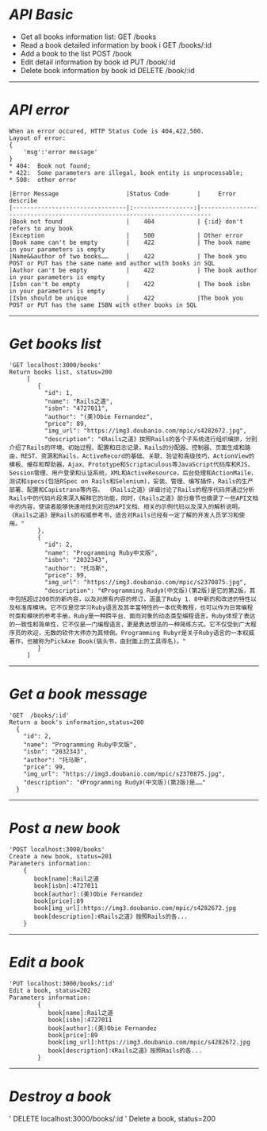 # *API Basic*
   * Get all books information list:                  GET     /books
   * Read a book detailed information by book i       GET     /books/:id
   * Add a book to the list                           POST    /book
   * Edit detail information by book id               PUT     /book/:id
   * Delete book information by book id               DELETE  /book/:id

***
# *API error*
    When an error occured, HTTP Status Code is 404,422,500.
    Layout of error:
    {
        'msg':'error message'
    }
    * 404:  Book not found;
    * 422:  Some parameters are illegal, book entity is unprocessable;
    * 500:  other error

    |Error Message                   |Status Code        |     Error describe
    |--------------------------------|:-----------------:|-------------------------------------------------------------------------
    |Book not found                  |    404            | {:id} don't refers to any book
    |Exception                       |    500            | Other error
    |Book name can't be empty        |    422            | The book name in your parameters is empty
    |Name&&author of two books……     |    422            | The book you POST or PUT has the same name and author with books in SQL
    |Author can't be empty           |    422            | The book author in your parameters is empty
    |Isbn can't be empty             |    422            | The book isbn in your parameters is empty
    |Isbn should be unique           |    422            |The book you POST or PUT has the same ISBN with other books in SQL


***
# *Get books list*
    'GET localhost:3000/books'
    Return books list, status=200
         [
            {
              "id": 1,
              "name": "Rails之道",
              "isbn": "4727011",
              "author": "(美)Obie Fernandez",
              "price": 89,
              "img_url": "https://img3.doubanio.com/mpic/s4282672.jpg",
              "description": "《Rails之道》按照Rails的各个子系统进行组织编排，分别介绍了Rails的环境、初始过程、配置和日志记录，Rails的分配器、控制器、页面生成和路由，REST、资源和Rails，ActiveRecord的基础、关联、验证和高级技巧，ActionView的模板、缓存和帮助器，Ajax、Prototype和Scriptaculous等JavaScript代码库和RJS，Session管理、用户登录和认证系统，XML和ActiveResource，后台处理和ActionMaile，测试和specs(包括RSpec on Rails和Selenium)，安装、管理、编写插件，Rails的生产部署、配置和Capistrano等内容。 《Rails之道》详细讨论了Rails的程序代码并通过分析Rails中的代码片段来深入解释它的功能，同时，《Rails之道》部分章节也摘录了一些API文档中的内容，使读者能够快速地找到对应的API文档、相关的示例代码以及深入的解析说明。 《Rails之道》是Rails的权威参考书，适合对Rails已经有一定了解的开发人员学习和使用。"
            },
            {
              "id": 2,
              "name": "Programming Ruby中文版",
              "isbn": "2032343",
              "author": "托马斯",
              "price": 99,
              "img_url": "https://img3.doubanio.com/mpic/s2370875.jpg",
              "description": "《Programming Rudy》(中文版)(第2版)是它的第2版，其中包括超过200页的新内容，以及对原有内容的修订，涵盖了Ruby 1．8中新的和改进的特性以及标准库模块。它不仅是您学习Ruby语言及其丰富特性的一本优秀教程，也可以作为日常编程时类和模块的参考手册。Ruby是一种跨平台、面向对象的动态类型编程语言。Ruby体现了表达的一致性和简单性，它不仅是一门编程语言，更是表达想法的一种简练方式。它不仅受到广大程序员的欢迎，无数的软件大师亦为其倾倒。Programming Rubyr是关于Ruby语言的一本权威著作，也被称为PickAxe Book(镐头书，由封面上的工具得名)。"
            }
         ]
***
# *Get a book message*
    'GET  /books/:id'
    Return a book's information,status=200
      {
        "id": 2,
        "name": "Programming Ruby中文版",
        "isbn": "2032343",
        "author": "托马斯",
        "price": 99,
        "img_url": "https://img3.doubanio.com/mpic/s2370875.jpg",
        "description": "《Programming Rudy》(中文版)(第2版)是……"
      }
***
# *Post a new book*
    'POST localhost:3000/books'
    Create a new book, status=201
    Parameters information:
        {
           book[name]:Rail之道
           book[isbn]:4727011
           book[author]:(美)Obie Fernandez
           book[price]:89
           book[img_url]:https://img3.doubanio.com/mpic/s4282672.jpg
           book[description]:《Rails之道》按照Rails的各...
        }
***
# *Edit a book*
    'PUT localhost:3000/books/:id'
    Edit a book, status=202
    Parameters information:
            {
               book[name]:Rail之道
               book[isbn]:4727011
               book[author]:(美)Obie Fernandez
               book[price]:89
               book[img_url]:https://img3.doubanio.com/mpic/s4282672.jpg
               book[description]:《Rails之道》按照Rails的各...
            }
***
# *Destroy a book*
  ' DELETE localhost:3000/books/:id '
    Delete a book, status=200















